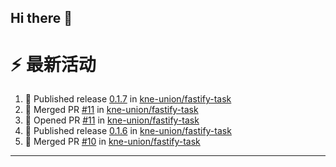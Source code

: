 ## Hi there 👋

<!--

**Here are some ideas to get you started:**

🙋‍♀️ A short introduction - what is your organization all about?
🌈 Contribution guidelines - how can the community get involved?
👩‍💻 Useful resources - where can the community find your docs? Is there anything else the community should know?
🍿 Fun facts - what does your team eat for breakfast?
🧙 Remember, you can do mighty things with the power of [Markdown](https://docs.github.com/github/writing-on-github/getting-started-with-writing-and-formatting-on-github/basic-writing-and-formatting-syntax)
-->


# ⚡ 最新活动

<!--START_SECTION:activity-->
1. 🚀 Published release [0.1.7](https://github.com/kne-union/fastify-task/releases/tag/0.1.7) in [kne-union/fastify-task](https://github.com/kne-union/fastify-task)
2. 🎉 Merged PR [#11](https://github.com/kne-union/fastify-task/pull/11) in [kne-union/fastify-task](https://github.com/kne-union/fastify-task)
3. 💪 Opened PR [#11](https://github.com/kne-union/fastify-task/pull/11) in [kne-union/fastify-task](https://github.com/kne-union/fastify-task)
4. 🚀 Published release [0.1.6](https://github.com/kne-union/fastify-task/releases/tag/0.1.6) in [kne-union/fastify-task](https://github.com/kne-union/fastify-task)
5. 🎉 Merged PR [#10](https://github.com/kne-union/fastify-task/pull/10) in [kne-union/fastify-task](https://github.com/kne-union/fastify-task)
<!--END_SECTION:activity-->

---
